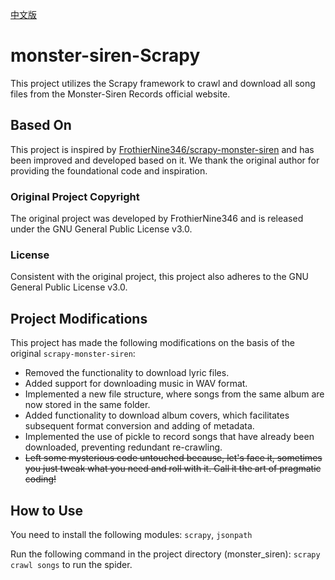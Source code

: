 [中文版](README.md)

# monster-siren-Scrapy

This project utilizes the Scrapy framework to crawl and download all song files from the Monster-Siren Records official website.

## Based On
This project is inspired by [FrothierNine346/scrapy-monster-siren](https://github.com/FrothierNine346/scrapy-monster-siren) and has been improved and developed based on it. We thank the original author for providing the foundational code and inspiration.

### Original Project Copyright
The original project was developed by FrothierNine346 and is released under the GNU General Public License v3.0.

### License
Consistent with the original project, this project also adheres to the GNU General Public License v3.0.

## Project Modifications
This project has made the following modifications on the basis of the original `scrapy-monster-siren`:
- Removed the functionality to download lyric files.
- Added support for downloading music in WAV format.
- Implemented a new file structure, where songs from the same album are now stored in the same folder.
- Added functionality to download album covers, which facilitates subsequent format conversion and adding of metadata.
- Implemented the use of pickle to record songs that have already been downloaded, preventing redundant re-crawling. 
- ~~Left some mysterious code untouched because, let's face it, sometimes you just tweak what you need and roll with it. Call it the art of pragmatic coding!~~

## How to Use
You need to install the following modules:
`scrapy`, `jsonpath`

Run the following command in the project directory (monster_siren):
```scrapy crawl songs```
to run the spider.
